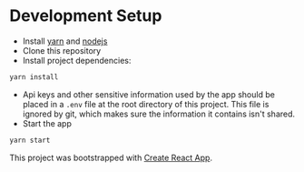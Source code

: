 # Development Setup

- Install [yarn](https://classic.yarnpkg.com/en/) and [nodejs](https://nodejs.org/en/download/)
- Clone this repository
- Install project dependencies:

```sh
yarn install
```

- Api keys and other sensitive information used by the app should be placed in a `.env` file at the root directory of this project. This file is ignored by git, which makes sure the information it contains isn't shared.
- Start the app

```sh
yarn start
```

This project was bootstrapped with [Create React App](https://github.com/facebook/create-react-app).
